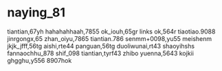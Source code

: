 # naying_81
tiantian,67yh
hahahahhaah,7855
ok_iouh,65gr
links ok,564r
tiaotiao.9088
jinrgongx,65
zhan_oiyu,7865
tiantian.786
senmm+0098,yu55
meishenm
jkjk_jfff,56tg
aishi,rte44
panguan,56tg
duoliwunai,rt43
shaoyihshs
fannaochhu_878
shif_098
tiantian,tyrf43
zhibo
yuenna,5643
kojkii
ghgghu,y556
8907hok
